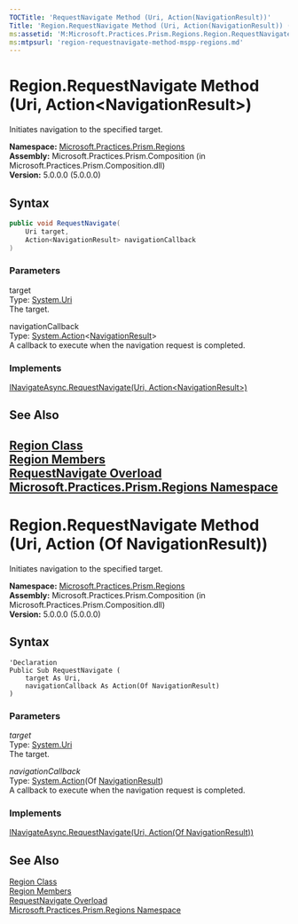 ```yaml
---
TOCTitle: 'RequestNavigate Method (Uri, Action(NavigationResult))'
Title: 'Region.RequestNavigate Method (Uri, Action(NavigationResult)) (Microsoft.Practices.Prism.Regions)'
ms:assetid: 'M:Microsoft.Practices.Prism.Regions.Region.RequestNavigate(System.Uri,System.Action{Microsoft.Practices.Prism.Regions.NavigationResult})'
ms:mtpsurl: 'region-requestnavigate-method-mspp-regions.md'
---
```



# Region.RequestNavigate Method (Uri, Action&lt;NavigationResult&gt;)

Initiates navigation to the specified target.

**Namespace:** [Microsoft.Practices.Prism.Regions](/patterns-practices/reference/mspp-regions-namespace)<br/>
**Assembly:** Microsoft.Practices.Prism.Composition (in Microsoft.Practices.Prism.Composition.dll)<br/>
**Version:** 5.0.0.0 (5.0.0.0)

## Syntax
```C#
public void RequestNavigate(
	Uri target,
	Action<NavigationResult> navigationCallback
)
```

### Parameters

target  
Type: [System.Uri](http://msdn.microsoft.com/en-us/library/txt7706a)   
The target.

navigationCallback  
Type: [System.Action](http://msdn.microsoft.com/en-us/library/018hxwa8)&lt;[NavigationResult](/patterns-practices/reference/navigationresult-class-mspp-regions)&gt;   
A callback to execute when the navigation request is completed.

### Implements

[INavigateAsync.RequestNavigate(Uri, Action&lt;NavigationResult&gt;)](/patterns-practices/reference/inavigateasync-requestnavigate-method-uri-action-navigationresult-mspp-regions)

## See Also

[Region Class](/patterns-practices/reference/region-class-mspp-regions)<br/>
[Region Members](/patterns-practices/reference/region-members-mspp-regions)<br/>
[RequestNavigate Overload](/patterns-practices/reference/region-requestnavigate-method-mspp-regions)<br/>
[Microsoft.Practices.Prism.Regions Namespace](/patterns-practices/reference/mspp-regions-namespace)<br/>
------------------------------------------------------

# Region.RequestNavigate Method (Uri, Action (Of NavigationResult))

Initiates navigation to the specified target.

**Namespace:** [Microsoft.Practices.Prism.Regions](/patterns-practices/reference/mspp-regions-namespace)<br/>
**Assembly:** Microsoft.Practices.Prism.Composition (in Microsoft.Practices.Prism.Composition.dll)<br/>
**Version:** 5.0.0.0 (5.0.0.0)

## Syntax

```VB
'Declaration
Public Sub RequestNavigate (
	target As Uri,
	navigationCallback As Action(Of NavigationResult)
)
```

### Parameters

*target*  
Type: [System.Uri](http://msdn.microsoft.com/en-us/library/txt7706a)   
The target.

*navigationCallback*  
Type: [System.Action](http://msdn.microsoft.com/en-us/library/018hxwa8)(Of [NavigationResult](/patterns-practices/reference/navigationresult-class-mspp-regions))   
A callback to execute when the navigation request is completed.

### Implements

[INavigateAsync.RequestNavigate(Uri, Action(Of NavigationResult))](/patterns-practices/reference/inavigateasync-requestnavigate-method-uri-action-navigationresult-mspp-regions)

## See Also

[Region Class](/patterns-practices/reference/region-class-mspp-regions)<br/>
[Region Members](/patterns-practices/reference/region-members-mspp-regions)<br/>
[RequestNavigate Overload](/patterns-practices/reference/region-requestnavigate-method-mspp-regions)<br/>
[Microsoft.Practices.Prism.Regions Namespace](/patterns-practices/reference/mspp-regions-namespace)